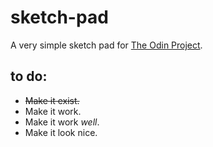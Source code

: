 # sketch-pad
A very simple sketch pad for [The Odin Project](http://www.theodinproject.com/web-development-101/javascript-and-jquery).

## to do:
* ~~Make it exist.~~
* Make it work.
* Make it work *well*.
* Make it look nice.
